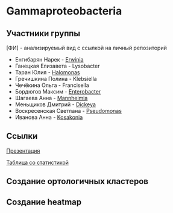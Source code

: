 # Gammaproteobacteria

## Участники группы
[ФИ] - анализируемый вид с ссылкой на личный репозиторий

+ Енгибарян Нарек - [Erwinia](https://github.com/narek01/hse22_project)
+ Ганецкая Елизавета - Lysobacter
+ Таран Юлия - [Halomonas](https://github.com/tomat8jpg/hse2022_project)
+ Гречишкина Полина - Klebsiella
+ Чечёкина Ольга - Francisella
+ Бордюгов Максим - [Enterobacter](https://github.com/DedAzaMarks/hse22_project)
+ Шагаева Анна - [Mannheimia](https://github.com/shaggy99999/hse22_project)
+ Меньщиков Дмитрий - [Dickeya](https://github.com/mrGnost/hse22_project)
+ Воскресенская Светлана - [Pseudomonas](https://github.com/svetlana-voskr/hse22_project)
+ Иванова Анна - [Kosakonia](https://github.com/AnnaIvanovaaa/hse22_project)

## Ссылки

[Презентация]()

[Таблица со статистикой]()

## Создание ортологичных кластеров

## Создание heatmap
